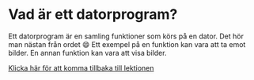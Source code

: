 # Vad är ett datorprogram?

Ett datorprogram är en samling funktioner som körs på en dator. Det hör man nästan från ordet :smile:
Ett exempel på en funktion kan vara att ta emot bilder. En annan funktion kan vara att visa bilder.

[Klicka här för att komma tillbaka till lektionen](../README.md#vad-är-ett-datorprogram)
